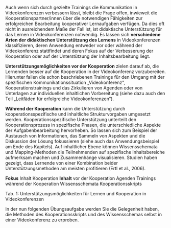Auch wenn sich durch gezielte Trainings die Kommunikation in Videokonferenzen verbessern lässt, bleibt die Frage offen, inwieweit die Kooperationspartner/innen über die notwendigen Fähigkeiten zur erfolgreichen Bearbeitung kooperativer Lernaufgaben verfügen. Da dies oft nicht in ausreichendem Maße der Fall ist, ist didaktische Unterstützung für das Lernen in Videokonferenzen notwendig. Es lassen sich **verschiedene Arten der didaktischen Unterstützung des Lernens** in Videokonferenzen klassifizieren, deren Anwendung entweder vor oder während der Videokonferenz stattfindet und deren Fokus auf der Verbesserung der Kooperation oder auf der Unterstützung der Inhaltsbearbeitung liegt.

**Unterstützungsmöglichkeiten vor der Kooperation** zielen darauf ab, die Lernenden besser auf die Kooperation in der Videokonferenz vorzubereiten. Hierunter fallen die schon beschriebenen Trainings für den Umgang mit der spezifischen Kommunikationssituation „Videokonferenz“, Kooperationstrainings und das Zirkulieren von Agenden oder von Unterlagen zur individuellen inhaltlichen Vorbereitung (siehe dazu auch den Teil „Leitfäden für erfolgreiche Videokonferenzen“).

**Während der Kooperation** kann die Unterstützung durch kooperationsspezifische und inhaltliche Strukturvorgaben umgesetzt werden. Kooperationsspezifische Unterstützung unterteilt den Kooperationsprozess in spezifische Phasen, die unterschiedliche Aspekte der Aufgabenbearbeitung hervorheben. So lassen sich zum Beispiel der Austausch von Informationen, das Sammeln von Aspekten und die Diskussion der Lösung fokussieren (siehe auch das Anwendungsbeispiel am Ende des Kapitels). Auf inhaltlicher Ebene können Wissensschemata und Mapping-Methoden die Teilnehmenden auf spezifische Inhaltsbereiche aufmerksam machen und Zusammenhänge visualisieren. Studien haben gezeigt, dass Lernende von einer Kombination beider Unterstützungsmethoden am meisten profitieren (Ertl et al., 2006).

**Fokus** Inhalt Kooperation **Inhalt** vor der Kooperation Agenden Trainings während der Kooperation Wissensschemata Kooperationsskripts

Tab. 1: Unterstützungsmöglichkeiten für Lernen und Kooperation in Videokonferenzen

In der nun folgenden Übungsaufgabe werden Sie die Gelegenheit haben, die Methoden des Kooperationsskripts und des Wissensschemas selbst in einer Videokonferenz zu erproben.
